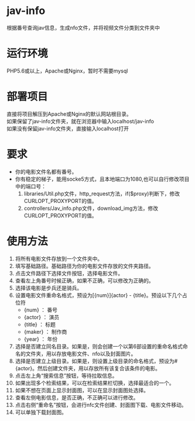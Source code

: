 # jav-info
根据番号查询jav信息，生成nfo文件，并将视频文件分类到文件夹中
# 运行环境
PHP5.6或以上，Apache或Nginx，暂时不需要mysql
# 部署项目
直接将项目解压到Apache或Nginx的默认网站根目录。\
如果保留了jav-info文件夹，就在浏览器中输入localhost/jav-info\
如果没有保留jav-info文件夹，直接输入localhost打开
# 要求
* 你的电影文件名都有番号。
* 你有稳定的梯子，能用socke5方式，且本地端口为1080,也可以自行修改项目中的端口号：
    1. libraries/Util.php文件，http_request方法，if($proxy)判断下，修改CURLOPT_PROXYPORT的值。
    2. controllers/Jav_info.php文件，download_img方法，修改CURLOPT_PROXYPORT的值。
# 使用方法
1. 将所有电影文件存放到一个文件夹中。
2. 填写基础路径。基础路径为你的电影文件存放的文件夹路径。
3. 点击文件路径下选择文件按钮，选择电影文件。
4. 查看左上角番号时候正确，如果不正确，可以修改为正确的。
5. 选择该电影是步兵还是骑兵。
6. 设置电影文件重命名格式，预设为\[{num}\]{actor} - {title}。预设以下几个占位符
    * {num} ： 番号
    * {actor} ： 演员
    * {title} ： 标题
    * {maker} ： 制作商
    * {year} ： 年份
7. 选择是否建立同名目录。如果是，则会创建一个以第6部设置的重命名格式命名的文件夹，用以存放电影文件、nfo以及封面图片。
8. 选择是否建立上级目录。如果是，则设置上级目录的命名格式，预设为#{actor}。然后创建文件夹，用以存放所有该复合该条件的电影。
9. 点击左上角“搜索信息”按钮，等待拉取信息。
10. 如果出现多个检索结果，可以在检索结果栏切换，选择最适合的一个。
11. 如果不想在页面上显示封面图，可以在显示封面图处选择。
12. 查看左侧电影信息，是否正确，不正确可以进行修改。
13. 点击右侧“重命名”按钮，会进行nfc文件创建、封面图下载、电影文件移动。
14. 可以单独下载封面图。
